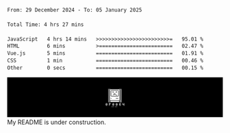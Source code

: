 <!--START_SECTION:waka-->

```txt
From: 29 December 2024 - To: 05 January 2025

Total Time: 4 hrs 27 mins

JavaScript   4 hrs 14 mins   >>>>>>>>>>>>>>>>>>>>>>>>=   95.01 %
HTML         6 mins          >========================   02.47 %
Vue.js       5 mins          =========================   01.91 %
CSS          1 min           =========================   00.46 %
Other        0 secs          =========================   00.15 %
```

<!--END_SECTION:waka-->

<img src="https://raw.githubusercontent.com/n3xta/image-hosting/main/img/202411032331174.png"/>
My README is under construction. 
